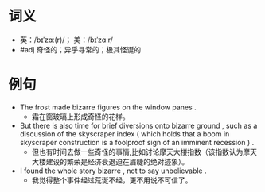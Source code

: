 # 词义
- 英：/bɪˈzɑː(r)/； 美：/bɪˈzɑːr/
- #adj 奇怪的；异乎寻常的；极其怪诞的
# 例句
- The frost made bizarre figures on the window panes .
	- 霜在窗玻璃上形成奇怪的花样。
- But there is also time for brief diversions onto bizarre ground , such as a discussion of the skyscraper index ( which holds that a boom in skyscraper construction is a foolproof sign of an imminent recession ) .
	- 但也有时间去做一些奇怪的事情,比如讨论摩天大楼指数（该指数认为摩天大楼建设的繁荣是经济衰退迫在眉睫的绝对迹象）。
- I found the whole story bizarre , not to say unbelievable .
	- 我觉得整个事件经过荒诞不经，更不用说不可信了。
